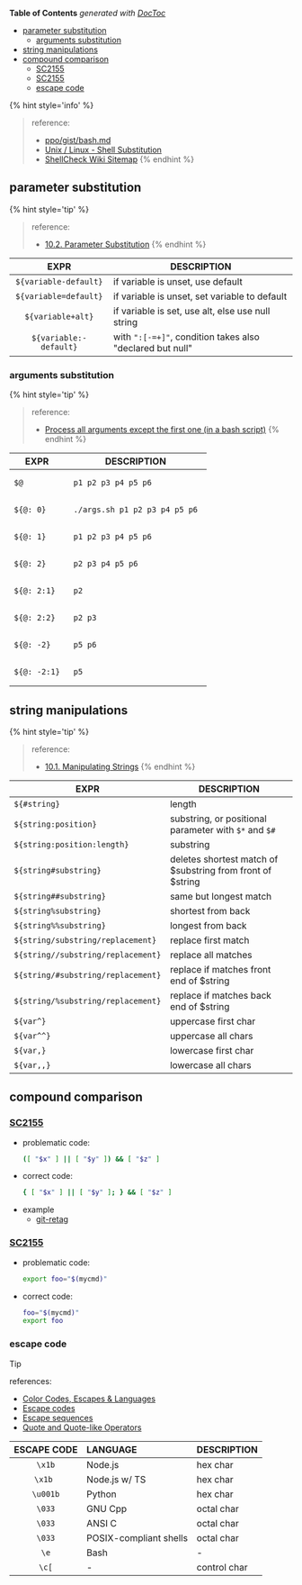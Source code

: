 <!-- START doctoc generated TOC please keep comment here to allow auto update -->
<!-- DON'T EDIT THIS SECTION, INSTEAD RE-RUN doctoc TO UPDATE -->
**Table of Contents**  *generated with [DocToc](https://github.com/thlorenz/doctoc)*

- [parameter substitution](#parameter-substitution)
  - [arguments substitution](#arguments-substitution)
- [string manipulations](#string-manipulations)
- [compound comparison](#compound-comparison)
  - [SC2155](#sc2155)
  - [SC2155](#sc2155-1)
  - [escape code](#escape-code)

<!-- END doctoc generated TOC please keep comment here to allow auto update -->

{% hint style='info' %}
> reference:
> - [ppo/gist/bash.md](https://github.com/ppo/gist/blob/master/bash.md)
> - [Unix / Linux - Shell Substitution](https://www.tutorialspoint.com/unix/unix-shell-substitutions.htm)
> - [ShellCheck Wiki Sitemap](https://www.shellcheck.net/wiki/)
{% endhint %}


## parameter substitution

{% hint style='tip' %}
> reference:
> - [10.2. Parameter Substitution](https://tldp.org/LDP/abs/html/parameter-substitution.html)
{% endhint %}

|          EXPR          | DESCRIPTION                                               |
|:----------------------:|-----------------------------------------------------------|
|  `${variable-default}` | if variable is unset, use default                         |
|  `${variable=default}` | if variable is unset, set variable to default             |
|    `${variable+alt}`   | if variable is set, use alt, else use null string         |
| `${variable:-default}` | with `":[-=+]"`, condition takes also "declared but null" |


### arguments substitution

{% hint style='tip' %}
> reference:
> - [Process all arguments except the first one (in a bash script)](https://stackoverflow.com/a/62630975/2940319)
{% endhint %}

| EXPR         | DESCRIPTION                                           |
| - | - |
| `$@`         | <pre><code>           p1 p2 p3 p4 p5 p6 </code></pre> |
| `${@: 0}`    | <pre><code> ./args.sh p1 p2 p3 p4 p5 p6 </code></pre> |
| `${@: 1}`    | <pre><code>           p1 p2 p3 p4 p5 p6 </code></pre> |
| `${@: 2}`    | <pre><code>              p2 p3 p4 p5 p6 </code></pre> |
| `${@: 2:1}`  | <pre><code>              p2             </code></pre> |
| `${@: 2:2}`  | <pre><code>              p2 p3          </code></pre> |
| `${@: -2}`   | <pre><code>                       p5 p6 </code></pre> |
| `${@: -2:1}` | <pre><code>                       p5    </code></pre> |

## string manipulations

{% hint style='tip' %}
> reference:
> - [10.1. Manipulating Strings](https://tldp.org/LDP/abs/html/string-manipulation.html)
{% endhint %}

| EXPR                               | DESCRIPTION                                                |
| - | - |
| `${#string}`                       | length                                                     |
| `${string:position}`               | substring, or positional parameter with `$*` and `$#`      |
| `${string:position:length}`        | substring                                                  |
| `${string#substring}`              | deletes shortest match of $substring from front of $string |
| `${string##substring}`             | same but longest match                                     |
| `${string%substring}`              | shortest from back                                         |
| `${string%%substring}`             | longest from back                                          |
| `${string/substring/replacement}`  | replace first match                                        |
| `${string//substring/replacement}` | replace all matches                                        |
| `${string/#substring/replacement}` | replace if matches front end of $string                    |
| `${string/%substring/replacement}` | replace if matches back end of $string                     |
| `${var^}`                          | uppercase first char                                       |
| `${var^^}`                         | uppercase all chars                                        |
| `${var,}`                          | lowercase first char                                       |
| `${var,,}`                         | lowercase all chars                                        |


## compound comparison
### [SC2155](https://www.shellcheck.net/wiki/SC2235)
- problematic code:
  ```bash
  ([ "$x" ] || [ "$y" ]) && [ "$z" ]
  ```
- correct code:
  ```bash
  { [ "$x" ] || [ "$y" ]; } && [ "$z" ]
  ```
- example
  - [git-retag](https://github.com/marslo/mylinux/blob/master/confs/home/.marslo/bin/git-retag#L33)


### [SC2155](https://www.shellcheck.net/wiki/SC2155)
- problematic code:
  ```bash
  export foo="$(mycmd)"
  ```
- correct code:
  ```bash
  foo="$(mycmd)"
  export foo
  ```

### escape code

> [!TIP]
> references:
> - [Color Codes, Escapes & Languages](https://gist.github.com/Prakasaka/219fe5695beeb4d6311583e79933a009?permalink_comment_id=4086771#gistcomment-4086771)
> - [Escape codes](https://smallbasic.github.io/pages/escape.html)
> - [Escape sequences](https://perldoc.perl.org/perlre#Escape-sequences)
> - [Quote and Quote-like Operators](https://perldoc.perl.org/perlop#Quote-and-Quote-like-Operators)

| ESCAPE CODE | LANGUAGE               | DESCRIPTION  |
|:-----------:|:-----------------------|--------------|
|    `\x1b`   | Node.js                | hex char     |
|   `\x1b `   | Node.js w/ TS          | hex char     |
|   `\u001b`  | Python                 | hex char     |
|    `\033`   | GNU Cpp                | octal char   |
|    `\033`   | ANSI C                 | octal char   |
|    `\033`   | POSIX-compliant shells | octal char   |
|     `\e`    | Bash                   | -            |
|    `\c[`    | -                      | control char |

